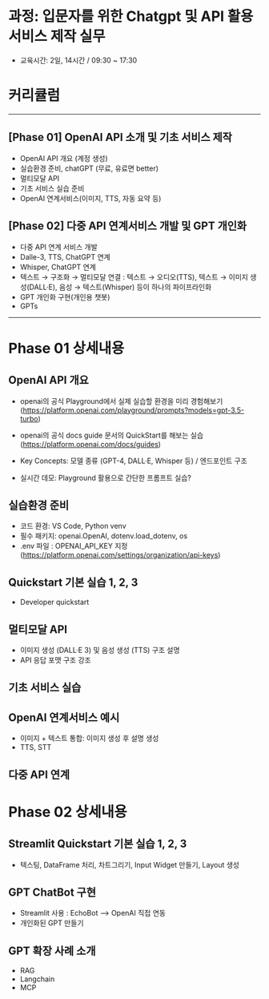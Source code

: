 # 과정: 입문자를 위한 Chatgpt 및 API 활용 서비스 제작 실무

- 교육시간: 2일, 14시간 / 09:30 ~ 17:30

# 커리큘럼

***
## [Phase 01] OpenAI API 소개 및 기초 서비스 제작

- OpenAI API 개요 (계정 생성)
- 실습환경 준비, chatGPT (무료, 유료면 better)
- 멀티모달 API
- 기초 서비스 실습 준비
- OpenAI 연계서비스(이미지, TTS, 자동 요약 등)

## [Phase 02] 다중 API 연계서비스 개발 및 GPT 개인화

- 다중 API 연계 서비스 개발
- Dalle-3, TTS, ChatGPT 연계
- Whisper, ChatGPT 연계
- 텍스트 → 구조화 → 멀티모달 연결
  : 텍스트 → 오디오(TTS), 텍스트 → 이미지 생성(DALL·E), 음성 → 텍스트(Whisper) 등이 하나의 파이프라인화
- GPT 개인화 구현(개인용 챗봇)
- GPTs

***

# Phase 01 상세내용

## OpenAI API 개요
- openai의 공식 Playground에서 실제 실습할 환경을 미리 경험해보기
  (https://platform.openai.com/playground/prompts?models=gpt-3.5-turbo)

- openai의 공식 docs guide 문서의 QuickStart를 해보는 실습 (https://platform.openai.com/docs/guides)

- Key Concepts: 모델 종류 (GPT-4, DALL·E, Whisper 등) / 엔드포인트 구조
- 실시간 데모: Playground 활용으로 간단한 프롬프트 실습?


## 실습환경 준비

- 코드 환경: VS Code, Python venv
- 필수 패키지: openai.OpenAI, dotenv.load_dotenv, os
- .env 파일 : OPENAI_API_KEY 지정 (https://platform.openai.com/settings/organization/api-keys)

## Quickstart 기본 실습 1, 2, 3

- Developer quickstart

## 멀티모달 API

- 이미지 생성 (DALL·E 3) 및 음성 생성 (TTS) 구조 설명
- API 응답 포맷 구조 강조

## 기초 서비스 실습

## OpenAI 연계서비스 예시

- 이미지 + 텍스트 통합: 이미지 생성 후 설명 생성
- TTS, STT

## 다중 API 연계

# Phase 02 상세내용

## Streamlit Quickstart 기본 실습 1, 2, 3

- 텍스팅, DataFrame 처리, 차트그리기, Input Widget 만들기, Layout 생성

## GPT ChatBot 구현

- Streamlit 사용 : EchoBot --> OpenAI 직접 연동
- 개인화된 GPT 만들기

## GPT 확장 사례 소개

- RAG
- Langchain
- MCP


